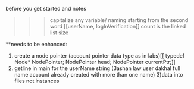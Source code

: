before you get started and notes
>>>capitalize any variable/ naming starting from the second word [[userName, logInVerification]]
>>>count is the linked list size

**needs to be enhanced:
1) create a node pointer (account pointer data type as in labs)[[ typedef Node* NodePointer; NodePointer head; NodePointer currentPtr;]]
2) getline in main for the userName string (3ashan law user dakhal full name account already created with more than one name)
	3)data into files not instances

  
